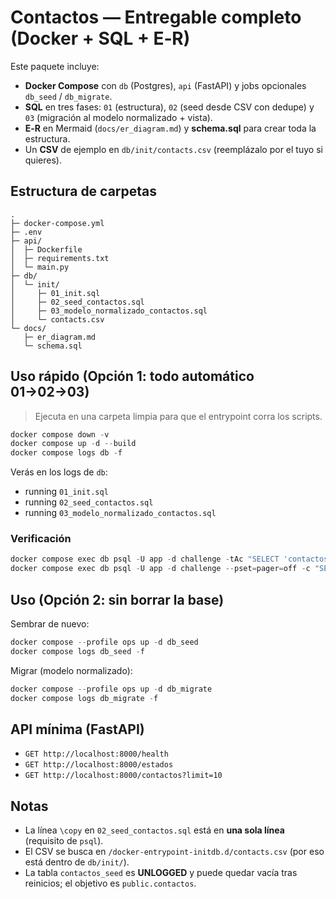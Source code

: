 # Contactos — Entregable completo (Docker + SQL + E‑R)

Este paquete incluye:
- **Docker Compose** con `db` (Postgres), `api` (FastAPI) y jobs opcionales `db_seed` / `db_migrate`.
- **SQL** en tres fases: `01` (estructura), `02` (seed desde CSV con dedupe) y `03` (migración al modelo normalizado + vista).
- **E‑R** en Mermaid (`docs/er_diagram.md`) y **schema.sql** para crear toda la estructura.
- Un **CSV** de ejemplo en `db/init/contacts.csv` (reemplázalo por el tuyo si quieres).

## Estructura de carpetas
```
.
├─ docker-compose.yml
├─ .env
├─ api/
│  ├─ Dockerfile
│  ├─ requirements.txt
│  └─ main.py
├─ db/
│  └─ init/
│     ├─ 01_init.sql
│     ├─ 02_seed_contactos.sql
│     ├─ 03_modelo_normalizado_contactos.sql
│     └─ contacts.csv
└─ docs/
   ├─ er_diagram.md
   └─ schema.sql
```

## Uso rápido (Opción 1: todo automático 01→02→03)
> Ejecuta en una carpeta limpia para que el entrypoint corra los scripts.
```powershell
docker compose down -v
docker compose up -d --build
docker compose logs db -f
```
Verás en los logs de `db`:
- running `01_init.sql`
- running `02_seed_contactos.sql`
- running `03_modelo_normalizado_contactos.sql`

### Verificación
```powershell
docker compose exec db psql -U app -d challenge -tAc "SELECT 'contactos='||COUNT(*) FROM public.contactos;"
docker compose exec db psql -U app -d challenge --pset=pager=off -c "SELECT * FROM public.v_contactos_flat LIMIT 5;"
```

## Uso (Opción 2: sin borrar la base)
Sembrar de nuevo:
```powershell
docker compose --profile ops up -d db_seed
docker compose logs db_seed -f
```
Migrar (modelo normalizado):
```powershell
docker compose --profile ops up -d db_migrate
docker compose logs db_migrate -f
```

## API mínima (FastAPI)
- `GET http://localhost:8000/health`
- `GET http://localhost:8000/estados`
- `GET http://localhost:8000/contactos?limit=10`

## Notas
- La línea `\copy` en `02_seed_contactos.sql` está en **una sola línea** (requisito de `psql`).
- El CSV se busca en `/docker-entrypoint-initdb.d/contacts.csv` (por eso está dentro de `db/init/`). 
- La tabla `contactos_seed` es **UNLOGGED** y puede quedar vacía tras reinicios; el objetivo es `public.contactos`.
